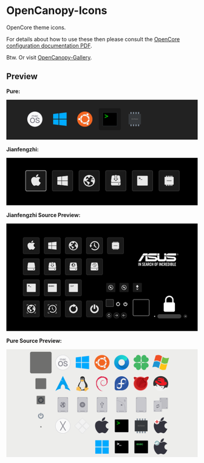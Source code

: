 # OpenCanopy-Icons
OpenCore theme icons.

For details about how to use these then please consult the [OpenCore configuration documentation PDF](https://github.com/acidanthera/OpenCorePkg/blob/master/Docs/Configuration.pdf).

Btw. Or visit [OpenCanopy-Gallery](https://dortania.github.io/OpenCanopy-Gallery/).

## Preview
**Pure:**

<p style="text-align: center">
    <img src="./Pure_prev.png">
</p>


**Jianfengzhi:**

<p style="text-align: center">
    <img src="./Jianfengzhi_prev.png">
</p>



**Jianfengzhi Source Preview:**

<p style="text-align: center">
    <img src="./Jianfengzhi_source_prev.png">
</p>



**Pure Source Preview:**

<p style="text-align: center">
    <img src="./Pure_source_prev.png">
</p>